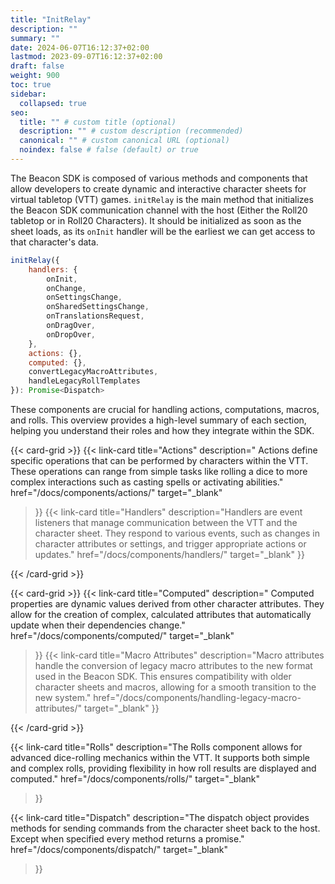 ```yaml
---
title: "InitRelay"
description: ""
summary: ""
date: 2024-06-07T16:12:37+02:00
lastmod: 2023-09-07T16:12:37+02:00
draft: false
weight: 900
toc: true
sidebar:
  collapsed: true
seo:
  title: "" # custom title (optional)
  description: "" # custom description (recommended)
  canonical: "" # custom canonical URL (optional)
  noindex: false # false (default) or true
---
```

The Beacon SDK is composed of various methods and components that allow developers to create dynamic and interactive character sheets for virtual tabletop (VTT) games. `initRelay` is the main method that initializes the Beacon SDK communication channel with the host (Either the Roll20 tabletop or in Roll20 Characters). It should be initialized as soon as the sheet loads, as its `onInit` handler will be the earliest we can get access to that character's data.

```javascript
initRelay({
    handlers: {
        onInit,
        onChange,
        onSettingsChange,
        onSharedSettingsChange,
        onTranslationsRequest,
        onDragOver,
        onDropOver,
    },
    actions: {},
    computed: {},
    convertLegacyMacroAttributes,
    handleLegacyRollTemplates
}): Promise<Dispatch>
``` 
These components are crucial for handling actions, computations, macros, and rolls. This overview provides a high-level summary of each section, helping you understand their roles and how they integrate within the SDK.


{{< card-grid >}}
{{< link-card
  title="Actions"
  description=" Actions define specific operations that can be performed by characters within the VTT. These operations can range from simple tasks like rolling a dice to more complex interactions such as casting spells or activating abilities."
  href="/docs/components/actions/"
  target="_blank"
>}}
{{< link-card
  title="Handlers"
  description="Handlers are event listeners that manage communication between the VTT and the character sheet. They respond to various events, such as changes in character attributes or settings, and trigger appropriate actions or updates."
  href="/docs/components/handlers/"
  target="_blank"
>}}

{{< /card-grid >}}




{{< card-grid >}}
{{< link-card
  title="Computed"
  description=" Computed properties are dynamic values derived from other character attributes. They allow for the creation of complex, calculated attributes that automatically update when their dependencies change."
  href="/docs/components/computed/"
  target="_blank"
>}}
{{< link-card
  title="Macro Attributes"
  description="Macro attributes handle the conversion of legacy macro attributes to the new format used in the Beacon SDK. This ensures compatibility with older character sheets and macros, allowing for a smooth transition to the new system."
  href="/docs/components/handling-legacy-macro-attributes/"
  target="_blank"
>}}

{{< /card-grid >}}


{{< link-card
  title="Rolls"
  description="The Rolls component allows for advanced dice-rolling mechanics within the VTT. It supports both simple and complex rolls, providing flexibility in how roll results are displayed and computed."
  href="/docs/components/rolls/"
  target="_blank"
>}}


{{< link-card
  title="Dispatch"
  description="The dispatch object provides methods for sending commands from the character sheet back to the host. Except when specified every method returns a promise."
  href="/docs/components/dispatch/"
  target="_blank"
>}}